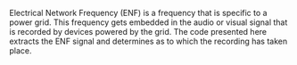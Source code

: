 Electrical Network Frequency (ENF) is a frequency that is specific to a power grid. This frequency gets embedded in the audio or visual signal that is recorded by devices powered by the grid. The code presented here extracts the ENF signal and determines as to which the recording has taken place.
